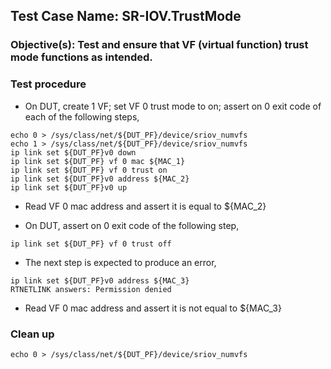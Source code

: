 
## Test Case Name: SR-IOV.TrustMode

### Objective(s): Test and ensure that VF (virtual function) trust mode functions as intended.

### Test procedure

* On DUT, create 1 VF; set VF 0 trust mode to on; assert on 0 exit code of each of the following steps,
```
echo 0 > /sys/class/net/${DUT_PF}/device/sriov_numvfs
echo 1 > /sys/class/net/${DUT_PF}/device/sriov_numvfs
ip link set ${DUT_PF}v0 down
ip link set ${DUT_PF} vf 0 mac ${MAC_1}
ip link set ${DUT_PF} vf 0 trust on
ip link set ${DUT_PF}v0 address ${MAC_2}
ip link set ${DUT_PF}v0 up
```

* Read VF 0 mac address and assert it is equal to ${MAC_2}

* On DUT, assert on 0 exit code of the following step,

```
ip link set ${DUT_PF} vf 0 trust off
```

* The next step is expected to produce an error,
  
```
ip link set ${DUT_PF}v0 address ${MAC_3}
RTNETLINK answers: Permission denied
```

* Read VF 0 mac address and assert it is not equal to ${MAC_3}

### Clean up
```
echo 0 > /sys/class/net/${DUT_PF}/device/sriov_numvfs
```



